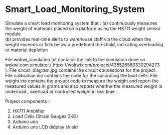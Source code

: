 # Smart_Load_Monitoring_System
Simulate a smart load monitoring system that :
  (a) continuously measures the weight of materials placed on a platform using the HX711 weight sensor module   
  (b) provides real-time alerts to warehouse staff via the cloud when the weight exceeds or falls below a predefined threshold, indicating overloading or material depletion

File wokwi_simulation.txt contains the link to the simulation done on wokwi.com simulator,( https://wokwi.com/projects/435526580330294273 ).
File circuit_diagram.jpg contains the circuit connections for the project .
File calibration.ino contains the code for the calibrating the load cells.
File weight.ino contains the project code to measure the weight and report the measured values in grams and also reports whether the measured weight is underload , overload or controlled weight in real time .

Project components :  
  1) HX711 Amplifier
  2) Load Cells (Strain Gauges 3KG)
  3) Arduino uno
  4) Arduino uno LCD didplay shield 
